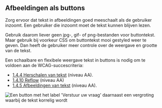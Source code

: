 ## Afbeeldingen als buttons

Zorg ervoor dat tekst in afbeeldingen goed meeschaalt als de gebruiker inzoomt. Een gebruiker die inzoomt moet de tekst kunnen blijven lezen.

Gebruik daarom liever geen jpg-, gif- of png-bestanden voor buttontekst. Maar gebruik bij voorkeur CSS om buttontekst mooi gestyled weer te geven. Dan heeft de gebruiker meer controle over de weergave en grootte van de tekst.

Een schaalbare en flexibele weergave tekst in buttons is nodig om te voldoen aan de WCAG-succescriteria:

- [1.4.4 Herschalen van tekst](/wcag/1.4.4) (niveau AA).
- [1.4.10 Reflow](/wcag/1.4.10) (niveau AA)
- [1.4.5 Afbeeldingen van tekst](/wcag/1.4.5) (niveau AA).

![Een button met het label 'Verstuur uw vraag' daarnaast een vergroting waarbij de tekst korrelig wordt](https://raw.githubusercontent.com/nl-design-system/documentatie/assets/richtlijnen_formulier_buttons_label-as-image.png)
